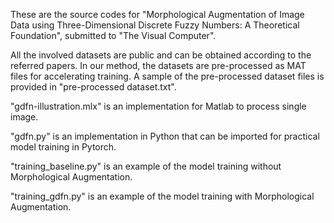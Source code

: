 These are the source codes for "Morphological Augmentation of Image Data using Three-Dimensional Discrete Fuzzy Numbers: A Theoretical Foundation", submitted to "The Visual Computer".  

All the involved datasets are public and can be obtained according to the referred papers. In our method, the datasets are pre-processed as MAT files for accelerating training. A sample of the pre-processed dataset files is provided in "pre-processed dataset.txt".  

"gdfn-illustration.mlx" is an implementation for Matlab to process single image.  

"gdfn.py" is an implementation in Python that can be imported for practical model training in Pytorch.  

"training_baseline.py" is an example of the model training without Morphological Augmentation.  

"training_gdfn.py" is an example of the model training with Morphological Augmentation.  

